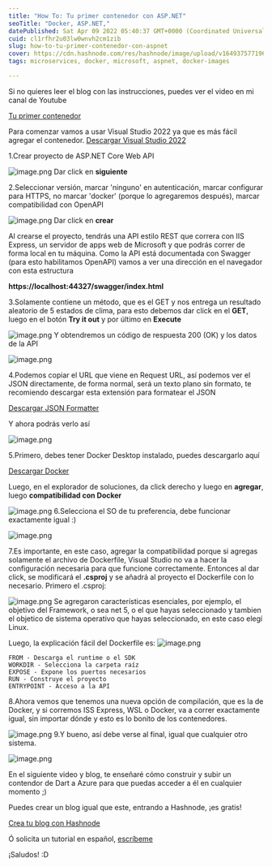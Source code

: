 ```yaml
---
title: "How To: Tu primer contenedor con ASP.NET"
seoTitle: "Docker, ASP.NET,"
datePublished: Sat Apr 09 2022 05:40:37 GMT+0000 (Coordinated Universal Time)
cuid: cl1rfhr2u03lw0wnvh2cm1zib
slug: how-to-tu-primer-contenedor-con-aspnet
cover: https://cdn.hashnode.com/res/hashnode/image/upload/v1649375771969/2h4u8Pgo2.png
tags: microservices, docker, microsoft, aspnet, docker-images

---
```


Si no quieres leer el blog con las instrucciones, puedes ver el video en mi canal de Youtube

[Tu primer contenedor](https://youtu.be/3QSkO2CMmRw)
 
Para comenzar vamos a usar Visual Studio 2022 ya que es más fácil agregar el contenedor. 
[Descargar Visual Studio 2022](https://visualstudio.microsoft.com/es/vs/)

1.Crear proyecto de ASP.NET Core Web API

![image.png](https://cdn.hashnode.com/res/hashnode/image/upload/v1649373948508/rCv087w1h.png)
Dar click en **siguiente**

2.Seleccionar versión, marcar 'ninguno' en autenticación, marcar configurar para HTTPS, no marcar 'docker' (porque lo agregaremos después), marcar compatibilidad con OpenAPI

![image.png](https://cdn.hashnode.com/res/hashnode/image/upload/v1649374460192/bHSLkpUFU.png)
Dar click en **crear**

Al crearse el proyecto, tendrás una API estilo REST que correra con IIS Express, un servidor de apps web de Microsoft y que podrás correr de forma local en tu máquina.
Como la API está documentada con Swagger (para esto habilitamos OpenAPI) vamos a ver una dirección en el navegador con esta estructura

**https://localhost:44327/swagger/index.html**

3.Solamente contiene un método, que es el GET y nos entrega un resultado aleatorio de 5 estados de clima, para esto debemos dar click en el **GET**, luego en el botón **Try it out** y por último en **Execute**

![image.png](https://cdn.hashnode.com/res/hashnode/image/upload/v1649375099983/G2b0-_rfL.png)
Y obtendremos un código de respuesta 200 (OK) y los datos de la API

![image.png](https://cdn.hashnode.com/res/hashnode/image/upload/v1649375162185/d4cUq4in6.png)

4.Podemos copiar el URL que viene en Request URL, así podemos ver el JSON directamente, de forma normal, será un texto plano sin formato, te recomiendo descargar esta extensión para formatear el JSON


[Descargar JSON Formatter](https://chrome.google.com/webstore/detail/json-formatter/mhimpmpmffogbmmkmajibklelopddmjf)

Y ahora podrás verlo así

![image.png](https://cdn.hashnode.com/res/hashnode/image/upload/v1649375447376/btz4pYpB1.png)

5.Primero, debes tener Docker Desktop instalado, puedes descargarlo aquí

[Descargar Docker](https://www.docker.com/products/docker-desktop/)

Luego, en el explorador de soluciones, da click derecho y luego en **agregar**, luego **compatibilidad con Docker**

![image.png](https://cdn.hashnode.com/res/hashnode/image/upload/v1649480376409/gdkYZdQxR.png)
6.Selecciona el SO de tu preferencia, debe funcionar exactamente igual :)

![image.png](https://cdn.hashnode.com/res/hashnode/image/upload/v1649480455855/3krCkhLZN.png)

7.Es importante, en este caso, agregar la compatibilidad porque si agregas solamente el archivo de Dockerfile, Visual Studio no va a hacer la configuración necesaria para que funcione correctamente.
Entonces al dar click, se modificará el **.csproj** y se añadrá al proyecto el Dockerfile con lo necesario.
Primero el .csproj:

![image.png](https://cdn.hashnode.com/res/hashnode/image/upload/v1649481297586/wKLO1Fwxf.png)
Se agregaron características esenciales, por ejemplo, el objetivo del Framework, o sea net 5, o el que  hayas seleccionado y tambien el objetico de sistema operativo que hayas seleccionado, en este caso elegí Linux.

Luego, la explicación fácil del Dockerfile es:
![image.png](https://cdn.hashnode.com/res/hashnode/image/upload/v1649480659657/lHEv0w6KM.png)

```
FROM - Descarga el runtime o el SDK
WORKDIR - Selecciona la carpeta raíz
EXPOSE - Expone los puertos necesarios
RUN - Construye el proyecto
ENTRYPOINT - Acceso a la API
```
8.Ahora vemos que tenemos una nueva opción de compilación, que es la de Docker, y si corremos ISS Express, WSL o Docker, va a correr exactamente igual, sin importar dónde y esto es lo bonito de los contenedores.

![image.png](https://cdn.hashnode.com/res/hashnode/image/upload/v1649482145045/pHHESMHn2.png)
9.Y bueno, así debe verse al final, igual que cualquier otro sistema.

![image.png](https://cdn.hashnode.com/res/hashnode/image/upload/v1649482360175/ItKJP0eHM.png)

En el siguiente video y blog, te enseñaré cómo construir y subir un contendor de Dart a Azure para que puedas acceder a él en cualquier momento ;)

Puedes crear un blog igual que este, entrando a Hashnode, ¡es gratis!

[Crea tu blog con Hashnode](https://hashnode.com/@elpincode/joinme)

Ó solicita un tutorial en español, [escríbeme](https://www.linkedin.com/in/elpincode/)

¡Saludos! :D
